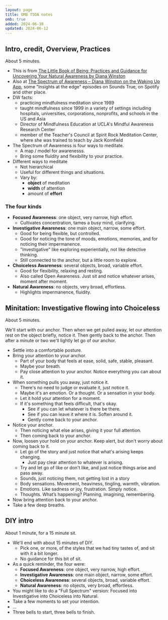 ```yaml
---
layout: page
title: OMB TSOA notes
omb: true
added: 2024-06-10
updated: 2024-06-12
---
```


## Intro, credit, Overview, Practices

<div class="boxout">About 5 minutes.</div>

- This is from [The Little Book of Being: Practices and Guidance for Uncovering Your Natural Awareness by Diana Winston](https://www.goodreads.com/book/show/41048030-the-little-book-of-being)
- Also at [The Spectrum of Awareness – Diana Winston on the Waking Up App](https://dynamic.wakingup.com/pack/PK7IW9C?code=SC541514D&share_id=0EDBEA1F&source=content%20share), some "Insights at the edge" episodes on Sounds True, on Spotify and other place.
- DW facts:
    - practicing mindfulness meditation since 1989
    - taught mindfulness since 1999 in a variety of settings including hospitals, universities, corporations, nonprofits, and schools in the US and Asia
    - Director of Mindfulness Education at UCLA's Mindful Awareness Research Center
    - member of the Teacher's Council at Spirit Rock Meditation Center, where she was trained to teach by Jack Kornfield
- The Spectrum of Awareness is four ways to meditate.
    - A map / model for awarenesss.
    - Bring some fluidity and flexibility to your practice.
- Different ways to meditate
    - Not hierarchical
    - Useful for different things and situations.
    - Vary by:
        - **object** of meditation
        - **width** of attention
        - amount of **effort**

### The four kinds

- **Focused Awareness**: one object, very narrow, high effort.
    - Cultivates concentration, tames a busy mind, clarifying.
- **Investigative Awareness**: one main object, narrow, some effort.
    - Good for being flexible, but controlled.
    - Good for noticing the tone of moods, emotions, memories, and for noticing their impermanence.
    - "Investigative" like exploring experientially, not like detective thinking.
    - Still connected to the anchor, but a little room to explore.
- **Choiceless Awareness**: several objects, broad, variable effort.
    - Good for flexibility, relaxing and resting.
    - Also called Open Awareness. Just sit and notice whatever arises, moment after moment.
- **Natural Awareness**: no objects, very broad, effortless.
    - Highlights impermanence, fluidity.

## Minitation: Investigative flowing into Choiceless

<div class="boxout">About 5 minutes.</div>

We'll start with our anchor. Then when we get pulled away, let our attention rest on the object briefly, notice it. Then gently back to the anchor. Then after a minute or two we'll lightly let go of our anchor.


- Settle into a comfortable posture.
- Bring your attention to your anchor.
    - Part of your body that feels at ease, solid, safe, stable, pleasant.
    - Maybe your breath.
    - Pay close attention to your anchor. Notice everything you can about it.
- When something pulls you away, just notice it.
    - There's no need to judge or evaluate it, just notice it.
    - Maybe it's an emotion. Or a thought. Or a sensation in your body.
    - Let it hold your attention for a moment.
    - If it's something that feels difficult, that's okay.
        - See if you can let whatever is there be there.
        - See if you can leave it where it is. Soften around it.
        - Gently come back to your anchor.
- Notice your anchor.
    - Then noticing what else arises, giving it your full attention.
    - Then coming back to your anchor.
- Now, loosen your hold on your anchor. Keep alert, but don't worry about coming back to it.
    - Let go of the story and just notice that what's arising keeps changing.
        - Just pay clear attention to whatever is arising.
    - Try and let go of like or don't like, and just notice things arise and pass away.
    - Sounds, just noticing them, not getting lost in a story
    - Body sensations. Movement, heaviness, tingling, warmth, vibration.
    - Emotions. Like sadness or joy, frustration. Simply notice.
    - Thoughts. What’s happening? Planning, imagining, remembering.
- Now bring attention back to your anchor.
- Take a few deep breaths.

## DIY intro

<div class="boxout">About 1 minute, for a 15 minute sit.</div>

- We'll end with about 15 minutes of DIY.
    - Pick one, or more, of the styles that we had tiny tastes of, and sit with it a bit longer.
    - No guidance for this bit of sit.
- As a quick reminder, the four were:
    - **Focused Awareness**: one object, very narrow, high effort.
    - **Investigative Awareness**: one main object, narrow, some effort.
    - **Choiceless Awareness**: several objects, broad, variable effort.
    - **Natural Awareness**: no objects, very broad, effortless.
- You might like to do a "Full Spectrum" version: Focused into Investigative into Choiceless into Natural.
- Take a few moments to set your intention.
- ...
- Three bells to start, three bells to finish.
